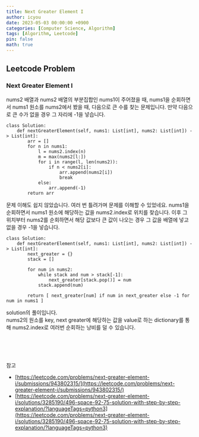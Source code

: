 ```yaml
---
title: Next Greater Element I
author: icyou
date: 2023-05-03 00:00:00 +0900
categories: [Computer Science, Algorithm]
tags: [Algorithm, Leetcode]
pin: false
math: true
---
```


## Leetcode Problem

### Next Greater Element I
nums2 배열과 nums2 배열의 부분집합인 nums1이 주어졌을 때, nums1을 순회하면서 nums1 원소를 nums2에서 봤을 때, 다음으로 큰 수를 찾는 문제입니다. 만약 다음으로 큰 수가 없을 경우 그 자리에 -1을 넣습니다.

```
class Solution:
    def nextGreaterElement(self, nums1: List[int], nums2: List[int]) -> List[int]:
        arr = []
        for n in nums1:
            l = nums2.index(n)
            m = max(nums2[l:])
            for i in range(l, len(nums2)):
                if n < nums2[i]:
                    arr.append(nums2[i])
                    break
            else:
                arr.append(-1)
        return arr
```
문제 이해도 쉽지 않았습니다. 여러 번 틀려가며 문제를 이해할 수 있었네요. 
nums1을 순회하면서 nums1 원소에 해당하는 값을 nums2.index로 위치를 찾습니다. 이후 그 위치부터 nums2를 순회하면서 해당 값보다 큰 값이 나오는 경우 그 값을 배열에 넣고 없을 경우 -1을 넣습니다.  

```
class Solution:
    def nextGreaterElement(self, nums1: List[int], nums2: List[int]) -> List[int]:
        next_greater = {}
        stack = []
        
        for num in nums2:
            while stack and num > stack[-1]:
                next_greater[stack.pop()] = num
            stack.append(num)
        
        return [ next_greater[num] if num in next_greater else -1 for num in nums1 ]
```
solution의 풀이입니다.  
nums2의 원소를 key, next greater에 해당하는 값을 value로 하는 dictionary를 통해 nums2.index로 여러번 순회하는 낭비를 덜 수 있습니다.  







<br/><br/><br/><br/>
참고 
- [https://leetcode.com/problems/next-greater-element-i/submissions/943802315/](https://leetcode.com/problems/next-greater-element-i/submissions/943802315/)
- [https://leetcode.com/problems/next-greater-element-i/solutions/3285190/496-space-92-75-solution-with-step-by-step-explanation/?languageTags=python3](https://leetcode.com/problems/next-greater-element-i/solutions/3285190/496-space-92-75-solution-with-step-by-step-explanation/?languageTags=python3)
